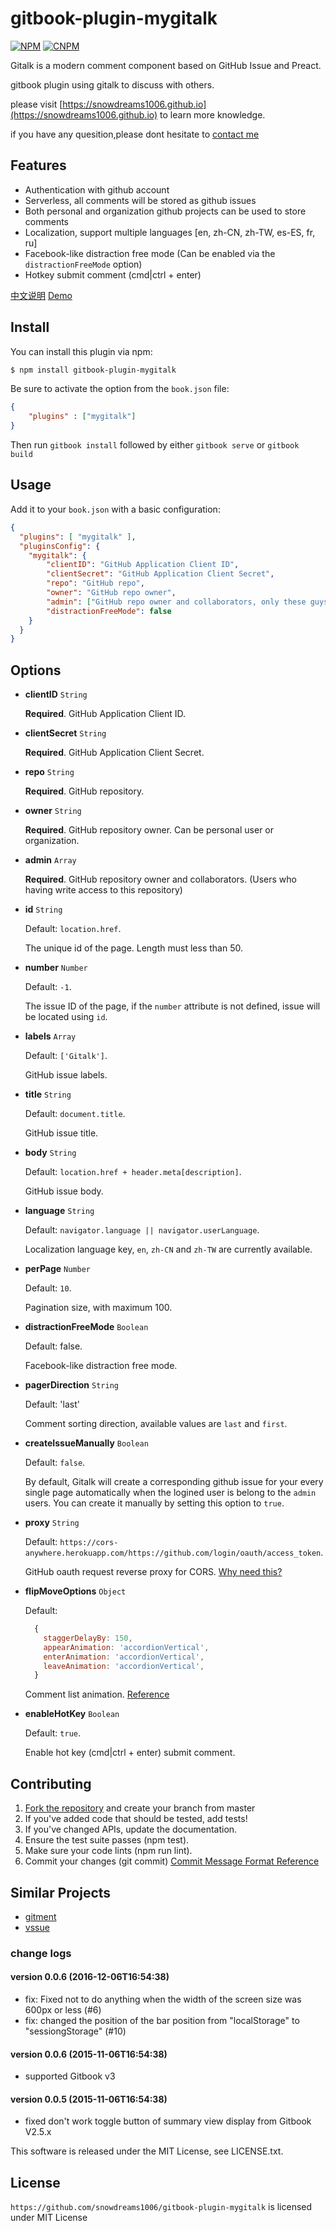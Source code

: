 # gitbook-plugin-mygitalk

[![NPM][npm-version-image]][npm-version-url] 
[![CNPM][taonpm-version-image]][taonpm-version-url]

Gitalk is a modern comment component based on GitHub Issue and Preact.

gitbook plugin using gitalk to discuss with others.

please visit [https://snowdreams1006.github.io](https://snowdreams1006.github.io) to learn more knowledge.

if you have any quesition,please dont hesitate to [contact me](snowdreams1006@163.com)

## Features

- Authentication with github account
- Serverless, all comments will be stored as github issues
- Both personal and organization github projects can be used to store comments 
- Localization, support multiple languages [en, zh-CN, zh-TW, es-ES, fr, ru]
- Facebook-like distraction free mode (Can be enabled via the `distractionFreeMode` option)
- Hotkey submit comment (cmd|ctrl + enter)

[中文说明](https://github.com/gitalk/gitalk/blob/master/readme-cn.md)
[Demo](https://gitalk.github.io)

## Install

You can install this plugin via npm:

```bash
$ npm install gitbook-plugin-mygitalk
```

Be sure to activate the option from the `book.json` file:

```json
{
    "plugins" : ["mygitalk"]
}
```

Then run `gitbook install` followed by either `gitbook serve` or `gitbook build`

## Usage

Add it to your `book.json` with a basic configuration:

```json
{
  "plugins": [ "mygitalk" ],
  "pluginsConfig": {
    "mygitalk": {
        "clientID": "GitHub Application Client ID",
        "clientSecret": "GitHub Application Client Secret",
        "repo": "GitHub repo",
        "owner": "GitHub repo owner",
        "admin": ["GitHub repo owner and collaborators, only these guys can initialize github issues"],
        "distractionFreeMode": false
    }
  }
}
```

## Options

- **clientID** `String` 

  **Required**. GitHub Application Client ID.

- **clientSecret** `String` 

  **Required**. GitHub Application Client Secret.

- **repo** `String` 

  **Required**. GitHub repository.

- **owner** `String` 

  **Required**. GitHub repository owner. Can be personal user or organization.

- **admin** `Array` 

  **Required**. GitHub repository owner and collaborators. (Users who having write access to this repository)

- **id** `String` 
  
  Default: `location.href`.

  The unique id of the page. Length must less than 50.

- **number** `Number` 
  
  Default: `-1`.

  The issue ID of the page, if the `number` attribute is not defined, issue will be located using `id`.

- **labels** `Array` 
  
  Default: `['Gitalk']`.

  GitHub issue labels.

- **title** `String` 
  
  Default: `document.title`.

  GitHub issue title.

- **body** `String` 
  
  Default: `location.href + header.meta[description]`.

  GitHub issue body.

- **language** `String` 
  
  Default: `navigator.language || navigator.userLanguage`.

  Localization language key, `en`, `zh-CN` and `zh-TW` are currently available.

- **perPage** `Number` 
  
  Default: `10`.

  Pagination size, with maximum 100.

- **distractionFreeMode** `Boolean` 
  
  Default: false.

  Facebook-like distraction free mode.

- **pagerDirection** `String`

  Default: 'last'

  Comment sorting direction, available values are `last` and `first`.

- **createIssueManually** `Boolean` 
  
  Default: `false`.

  By default, Gitalk will create a corresponding github issue for your every single page automatically when the logined user is belong to the `admin` users. You can create it manually by setting this option to `true`.

- **proxy** `String` 
  
  Default: `https://cors-anywhere.herokuapp.com/https://github.com/login/oauth/access_token`.

  GitHub oauth request reverse proxy for CORS. [Why need this?](https://github.com/isaacs/github/issues/330)

- **flipMoveOptions** `Object` 
  
  Default:
  ```js
    {
      staggerDelayBy: 150,
      appearAnimation: 'accordionVertical',
      enterAnimation: 'accordionVertical',
      leaveAnimation: 'accordionVertical',
    }
  ```

  Comment list animation. [Reference](https://github.com/joshwcomeau/react-flip-move/blob/master/documentation/enter_leave_animations.md)

- **enableHotKey** `Boolean` 
  
  Default: `true`.

  Enable hot key (cmd|ctrl + enter) submit comment.


## Contributing

1. [Fork the repository](https://github.com/gitalk/gitalk/fork) and create your branch from master
2. If you've added code that should be tested, add tests!
3. If you've changed APIs, update the documentation.
4. Ensure the test suite passes (npm test).
5. Make sure your code lints (npm run lint).
6. Commit your changes (git commit) [Commit Message Format Reference](https://github.com/angular/angular.js/blob/master/CONTRIBUTING.md#-git-commit-guidelines)

## Similar Projects

- [gitment](https://github.com/imsun/gitment)
- [vssue](https://vssue.js.org)

### change logs

#### version 0.0.6 (2016-12-06T16:54:38)

* fix: Fixed not to do anything when the width of the screen size was 600px or less (#6) 
* fix: changed the position of the bar position from "localStorage" to "sessiongStorage" (#10)

#### version 0.0.6 (2015-11-06T16:54:38)

* supported Gitbook v3

#### version 0.0.5 (2015-11-06T16:54:38)

* fixed don't work toggle button of summary view display from Gitbook V2.5.x

This software is released under the MIT License, see LICENSE.txt.

## License

`https://github.com/snowdreams1006/gitbook-plugin-mygitalk` is licensed under MIT License


[npm-version-image]: https://img.shields.io/npm/v/gitbook-plugin-mygitalk.svg?style=flat-square
[npm-version-url]: https://www.npmjs.com/package/gitbook-plugin-mygitalk
[taonpm-version-image]: https://npm.taobao.org/badge/v/gitbook-plugin-mygitalk.svg
[taonpm-version-url]: https://npm.taobao.org/package/gitbook-plugin-mygitalk

[taonpm-downloads-image]: https://npm.taobao.org/badge/d/gitbook-plugin-mygitalk.svg

[gitbook-version-image]: https://badgen.net/badge/gitbook/>=2.4.3/blue

[taonpm-vulnerabilities-image]: https://snyk.io.cnpmjs.org/test/npm/gitbook-plugin-mygitalk/badge.svg
[taonpm-vulnerabilities-url]: https://snyk.io.cnpmjs.org/test/npm/gitbook-plugin-mygitalk










